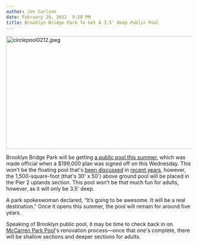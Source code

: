 ```yaml
---
author: Jen Carlson
date: February 29, 2012  5:28 PM
title: Brooklyn Bridge Park To Get A 3.5' Deep Public Pool
---
```


<p><span class="mt-enclosure mt-enclosure-image" style="display: inline;"> <img alt="circlepool0212.jpeg" src="https://web.archive.org/web/20120301071242im_/http://gothamist.com/attachments/arts_jen/circlepool0212.jpeg" width="640" height="306" class="image-none"> </span></p>

<p>Brooklyn Bridge Park will be getting <a href="https://web.archive.org/web/20120301071242/http://brooklynheightsblog.com/archives/36419">a public pool this summer</a>, which was made official when a $199,000 plan was signed off on this Wednesday. This won&apos;t be the floating pool that&apos;s <a href="https://web.archive.org/web/20120301071242/http://gothamist.com/2011/01/04/brooklyn_bridge_park_wants_a_floati.php">been discussed</a> in <a href="https://web.archive.org/web/20120301071242/http://gothamist.com/2007/07/03/floating_pool_f.php">recent years</a>, however, the 1,500-square-foot (that&apos;s 30&apos; x 50&apos;) above ground pool will be placed in the Pier 2 uplands section. This pool won&apos;t be <em>that</em> much fun for adults, however, as it will only be 3.5&apos; deep. </p>

<p>A park spokeswoman declared, &#x201C;It&#x2019;s going to be awesome. It will be a real destination.&quot; Once it opens this summer, the pool will remain for around five years.</p>

<p>Speaking of Brooklyn public pool, it may be time to check back in on <a href="https://web.archive.org/web/20120301071242/http://gothamist.com/tags/mccarrenparkpool">McCarren Park Pool</a>&apos;s renovation process&#x2014;once that one&apos;s complete, there will be shallow sections and deeper sections for adults.</p>